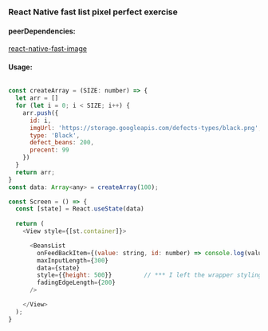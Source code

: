 ### React Native fast list pixel perfect exercise

#### peerDependencies:

[react-native-fast-image](https://www.npmjs.com/package/react-native-fast-image)


#### Usage:
```javascript 

const createArray = (SIZE: number) => {
  let arr = []
  for (let i = 0; i < SIZE; i++) {
    arr.push({
      id: i, 
      imgUrl: 'https://storage.googleapis.com/defects-types/black.png',
      type: 'Black',
      defect_beans: 200,
      precent: 99
    }) 
  }
  return arr;
}
const data: Array<any> = createArray(100);

const Screen = () => {
  const [state] = React.useState(data)
  
  return (
    <View style={[st.container]}>

      <BeansList
        onFeedBackItem={(value: string, id: number) => console.log(value, id)} 
        maxInputLength={300}
        data={state}
        style={{height: 500}}         // *** I left the wrapper styling open. tested only with height !
        fadingEdgeLength={200}
      />

    </View>
  );
}
```
